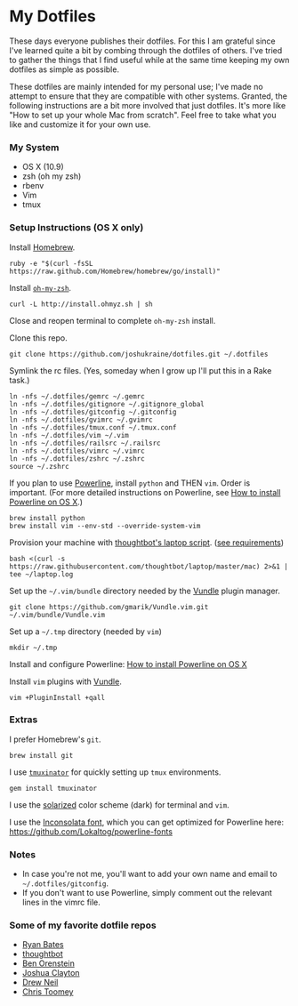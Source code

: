 # My Dotfiles

These days everyone publishes their dotfiles. For this I am grateful since I've learned quite a bit by combing through the dotfiles of others. I've tried to gather the things that I find useful while at the same time keeping my own dotfiles as simple as possible.

These dotfiles are mainly intended for my personal use; I've made no attempt to ensure that they are compatible with other systems. Granted, the following instructions are a bit more involved that just dotfiles. It's more like "How to set up your whole Mac from scratch". Feel free to take what you like and customize it for your own use.

### My System

* OS X (10.9)
* zsh (oh my zsh)
* rbenv
* Vim
* tmux

### Setup Instructions (OS X only)

Install [Homebrew](http://brew.sh/).

    ruby -e "$(curl -fsSL https://raw.github.com/Homebrew/homebrew/go/install)"

Install [`oh-my-zsh`](https://github.com/robbyrussell/oh-my-zsh).

    curl -L http://install.ohmyz.sh | sh

Close and reopen terminal to complete `oh-my-zsh` install.

Clone this repo.

    git clone https://github.com/joshukraine/dotfiles.git ~/.dotfiles

Symlink the rc files. (Yes, someday when I grow up I'll put this in a Rake task.)

    ln -nfs ~/.dotfiles/gemrc ~/.gemrc
    ln -nfs ~/.dotfiles/gitignore ~/.gitignore_global
    ln -nfs ~/.dotfiles/gitconfig ~/.gitconfig
    ln -nfs ~/.dotfiles/gvimrc ~/.gvimrc
    ln -nfs ~/.dotfiles/tmux.conf ~/.tmux.conf
    ln -nfs ~/.dotfiles/vim ~/.vim
    ln -nfs ~/.dotfiles/railsrc ~/.railsrc
    ln -nfs ~/.dotfiles/vimrc ~/.vimrc
    ln -nfs ~/.dotfiles/zshrc ~/.zshrc
    source ~/.zshrc

If you plan to use [Powerline](https://powerline.readthedocs.org/en/latest/overview.html#installation), install `python` and THEN `vim`. Order is important. (For more detailed instructions on Powerline, see [How to install Powerline on OS X](https://gist.github.com/joshukraine/2c0078b9eba270382d58).)

    brew install python
    brew install vim --env-std --override-system-vim

Provision your machine with [thoughtbot's laptop script](https://github.com/thoughtbot/laptop). ([see requirements](https://github.com/thoughtbot/laptop#requirements))

    bash <(curl -s https://raw.githubusercontent.com/thoughtbot/laptop/master/mac) 2>&1 | tee ~/laptop.log
Set up the `~/.vim/bundle` directory needed by the [Vundle](https://github.com/gmarik/Vundle.vim) plugin manager.

    git clone https://github.com/gmarik/Vundle.vim.git ~/.vim/bundle/Vundle.vim
    
Set up a `~/.tmp` directory (needed by `vim`)

    mkdir ~/.tmp

Install and configure Powerline: [How to install Powerline on OS X](https://gist.github.com/joshukraine/2c0078b9eba270382d58)

Install `vim` plugins with [Vundle](https://github.com/gmarik/Vundle.vim).

    vim +PluginInstall +qall

### Extras

I prefer Homebrew's `git`.

    brew install git
    
I use [`tmuxinator`](https://github.com/tmuxinator/tmuxinator) for quickly setting up `tmux` environments.

    gem install tmuxinator
    
I use the [solarized](https://github.com/altercation/solarized) color scheme (dark) for terminal and `vim`.

I use the [Inconsolata font](http://www.levien.com/type/myfonts/inconsolata.html), which you can get optimized for Powerline here: https://github.com/Lokaltog/powerline-fonts

### Notes

* In case you're not me, you'll want to add your own name and email to `~/.dotfiles/gitconfig`.
* If you don't want to use Powerline, simply comment out the relevant lines in the vimrc file.

### Some of my favorite dotfile repos

* [Ryan Bates](https://github.com/ryanb/dotfiles)
* [thoughtbot](https://github.com/thoughtbot/dotfiles)
* [Ben Orenstein](https://github.com/r00k/dotfiles)
* [Joshua Clayton](https://github.com/joshuaclayton/dotfiles)
* [Drew Neil](https://github.com/nelstrom/dotfiles)
* [Chris Toomey](https://github.com/christoomey/dotfiles)
